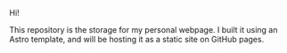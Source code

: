 Hi!

This repository is the storage for my personal webpage. I built it using an Astro template, and will be hosting it as a static site on GitHub pages.